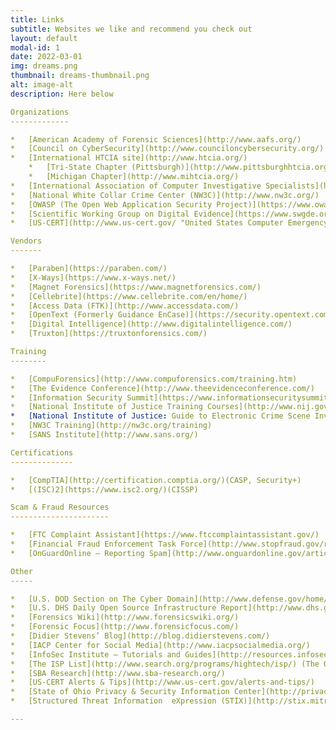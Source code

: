 ```yaml
---
title: Links
subtitle: Websites we like and recommend you check out
layout: default
modal-id: 1
date: 2022-03-01
img: dreams.png
thumbnail: dreams-thumbnail.png
alt: image-alt
description: Here below

Organizations
-------------

*   [American Academy of Forensic Sciences](http://www.aafs.org/)
*   [Council on CyberSecurity](http://www.counciloncybersecurity.org/)
*   [International HTCIA site](http://www.htcia.org/)
    *   [Tri-State Chapter (Pittsburgh)](http://www.pittsburghhtcia.org/)
    *   [Michigan Chapter](http://www.mihtcia.org/)
*   [International Association of Computer Investigative Specialists](http://www.iacis.com/)
*   [National White Collar Crime Center (NW3C)](http://www.nw3c.org/)
*   [OWASP (The Open Web Application Security Project)](https://www.owasp.org/)
*   [Scientific Working Group on Digital Evidence](https://www.swgde.org/)
*   [US-CERT](http://www.us-cert.gov/ "United States Computer Emergency Readiness Team")

Vendors
-------

*   [Paraben](https://paraben.com/)
*   [X-Ways](https://www.x-ways.net/)
*   [Magnet Forensics](https://www.magnetforensics.com/)
*   [Cellebrite](https://www.cellebrite.com/en/home/)
*   [Access Data (FTK)](http://www.accessdata.com/)
*   [OpenText (Formerly Guidance EnCase)](https://security.opentext.com/)
*   [Digital Intelligence](http://www.digitalintelligence.com/)
*   [Truxton](https://truxtonforensics.com/)

Training
--------

*   [CompuForensics](http://www.compuforensics.com/training.htm)
*   [The Evidence Conference](http://www.theevidenceconference.com/)
*   [Information Security Summit](https://www.informationsecuritysummit.org/)
*   [National Institute of Justice Training Courses](http://www.nij.gov/training/pages/welcome.aspx)
*   [National Institute of Justice: Guide to Electronic Crime Scene Investigation for First Responders](http://www.nij.gov/publications/ecrime-guide-219941/Pages/welcome.aspx)
*   [NW3C Training](http://nw3c.org/training)
*   [SANS Institute](http://www.sans.org/)

Certifications
--------------

*   [CompTIA](http://certification.comptia.org/)(CASP, Security+)
*   [(ISC)2](https://www.isc2.org/)(CISSP)

Scam & Fraud Resources
----------------------

*   [FTC Complaint Assistant](https://www.ftccomplaintassistant.gov/)
*   [Financial Fraud Enforcement Task Force](http://www.stopfraud.gov/report.html) ([Report Fraud](http://www.stopfraud.gov/report.html))
*   [OnGuardOnline – Reporting Spam](http://www.onguardonline.gov/articles/0038-spam#report)

Other
-----

*   [U.S. DOD Section on The Cyber Domain](http://www.defense.gov/home/features/2013/0713_cyberdomain/)
*   [U.S. DHS Daily Open Source Infrastructure Report](http://www.dhs.gov/dhs-daily-open-source-infrastructure-report)
*   [Forensics Wiki](http://www.forensicswiki.org/)
*   [Forensic Focus](http://www.forensicfocus.com/)
*   [Didier Stevens’ Blog](http://blog.didierstevens.com/)
*   [IACP Center for Social Media](http://www.iacpsocialmedia.org/)
*   [InfoSec Institute – Tutorials and Guides](http://resources.infosecinstitute.com/downloads/)
*   [The ISP List](http://www.search.org/programs/hightech/isp/) (The Online Services List originated by James Nerlinger and now maintained by SEARCH)
*   [SBA Research](http://www.sba-research.org/)
*   [US-CERT Alerts & Tips](http://www.us-cert.gov/alerts-and-tips/)
*   [State of Ohio Privacy & Security Information Center](http://privacy.ohio.gov/)
*   [Structured Threat Information  eXpression (STIX)](http://stix.mitre.org/)

---
```

